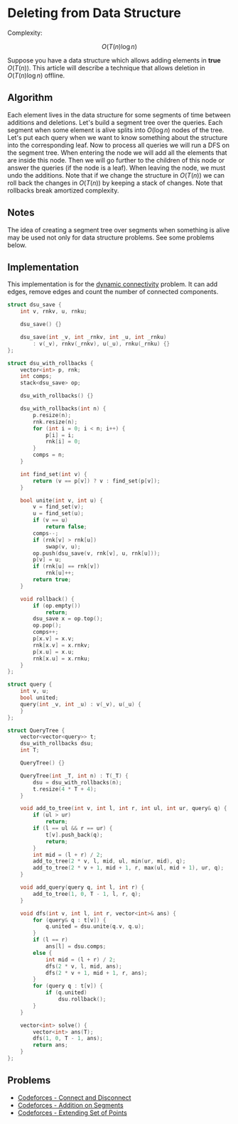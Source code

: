 # Deleting from Data Structure

Complexity:

$$ O(T(n)\log n) $$

Suppose you have a data structure which allows adding elements in **true** $O(T(n))$.
This article will describe a technique that allows deletion in $O(T(n)\log n)$ offline.

## Algorithm

Each element lives in the data structure for some segments of time between additions and deletions.
Let's build a segment tree over the queries.
Each segment when some element is alive splits into $O(\log n)$ nodes of the tree.
Let's put each query when we want to know something about the structure into the corresponding leaf.
Now to process all queries we will run a DFS on the segment tree.
When entering the node we will add all the elements that are inside this node.
Then we will go further to the children of this node or answer the queries (if the node is a leaf).
When leaving the node, we must undo the additions.
Note that if we change the structure in $O(T(n))$ we can roll back the changes in $O(T(n))$ by keeping a stack of changes.
Note that rollbacks break amortized complexity.

## Notes

The idea of creating a segment tree over segments when something is alive may be used not only for data structure problems.
See some problems below.

## Implementation

This implementation is for the [dynamic connectivity](https://en.wikipedia.org/wiki/Dynamic_connectivity) problem.
It can add edges, remove edges and count the number of connected components.

```cpp dynamic-conn
struct dsu_save {
    int v, rnkv, u, rnku;

    dsu_save() {}

    dsu_save(int _v, int _rnkv, int _u, int _rnku)
        : v(_v), rnkv(_rnkv), u(_u), rnku(_rnku) {}
};

struct dsu_with_rollbacks {
    vector<int> p, rnk;
    int comps;
    stack<dsu_save> op;

    dsu_with_rollbacks() {}

    dsu_with_rollbacks(int n) {
        p.resize(n);
        rnk.resize(n);
        for (int i = 0; i < n; i++) {
            p[i] = i;
            rnk[i] = 0;
        }
        comps = n;
    }

    int find_set(int v) {
        return (v == p[v]) ? v : find_set(p[v]);
    }

    bool unite(int v, int u) {
        v = find_set(v);
        u = find_set(u);
        if (v == u)
            return false;
        comps--;
        if (rnk[v] > rnk[u])
            swap(v, u);
        op.push(dsu_save(v, rnk[v], u, rnk[u]));
        p[v] = u;
        if (rnk[u] == rnk[v])
            rnk[u]++;
        return true;
    }

    void rollback() {
        if (op.empty())
            return;
        dsu_save x = op.top();
        op.pop();
        comps++;
        p[x.v] = x.v;
        rnk[x.v] = x.rnkv;
        p[x.u] = x.u;
        rnk[x.u] = x.rnku;
    }
};

struct query {
    int v, u;
    bool united;
    query(int _v, int _u) : v(_v), u(_u) {
    }
};

struct QueryTree {
    vector<vector<query>> t;
    dsu_with_rollbacks dsu;
    int T;

    QueryTree() {}

    QueryTree(int _T, int n) : T(_T) {
        dsu = dsu_with_rollbacks(n);
        t.resize(4 * T + 4);
    }

    void add_to_tree(int v, int l, int r, int ul, int ur, query& q) {
        if (ul > ur)
            return;
        if (l == ul && r == ur) {
            t[v].push_back(q);
            return;
        }
        int mid = (l + r) / 2;
        add_to_tree(2 * v, l, mid, ul, min(ur, mid), q);
        add_to_tree(2 * v + 1, mid + 1, r, max(ul, mid + 1), ur, q);
    }

    void add_query(query q, int l, int r) {
        add_to_tree(1, 0, T - 1, l, r, q);
    }

    void dfs(int v, int l, int r, vector<int>& ans) {
        for (query& q : t[v]) {
            q.united = dsu.unite(q.v, q.u);
        }
        if (l == r)
            ans[l] = dsu.comps;
        else {
            int mid = (l + r) / 2;
            dfs(2 * v, l, mid, ans);
            dfs(2 * v + 1, mid + 1, r, ans);
        }
        for (query q : t[v]) {
            if (q.united)
                dsu.rollback();
        }
    }

    vector<int> solve() {
        vector<int> ans(T);
        dfs(1, 0, T - 1, ans);
        return ans;
    }
};
```

## Problems

- [Codeforces - Connect and Disconnect](https://codeforces.com/gym/100551/problem/A)
- [Codeforces - Addition on Segments](https://codeforces.com/contest/981/problem/E)
- [Codeforces - Extending Set of Points](https://codeforces.com/contest/1140/problem/F)
